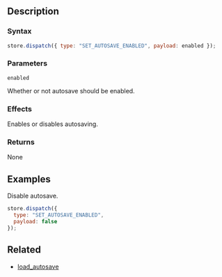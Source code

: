 ## Description

### Syntax

```javascript
store.dispatch({ type: "SET_AUTOSAVE_ENABLED", payload: enabled });
```

### Parameters

`enabled`

Whether or not autosave should be enabled.

### Effects

Enables or disables autosaving.

### Returns

None

## Examples

Disable autosave.

```javascript
store.dispatch({
  type: "SET_AUTOSAVE_ENABLED",
  payload: false
});
```

## Related

- [load_autosave](./load_autosave.md)
